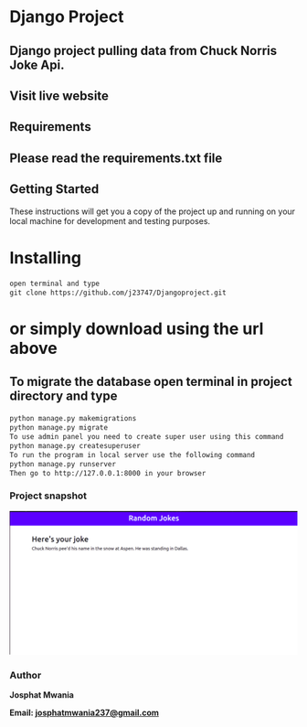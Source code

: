 # Django Project
## Django project pulling data from Chuck Norris Joke Api.

## Visit live website
## Requirements
## Please read the requirements.txt file

## Getting Started
These instructions will get you a copy of the project up and running on your local machine for development and testing purposes.

# Installing
```
open terminal and type
git clone https://github.com/j23747/Djangoproject.git
```


# or simply download using the url above

## To migrate the database open terminal in project directory and type
```
python manage.py makemigrations
python manage.py migrate
To use admin panel you need to create super user using this command
python manage.py createsuperuser
To run the program in local server use the following command
python manage.py runserver
Then go to http://127.0.0.1:8000 in your browser
```


### Project snapshot

![plot](./snapshot.png)



### Author

**Josphat Mwania**

**Email: josphatmwania237@gmail.com**